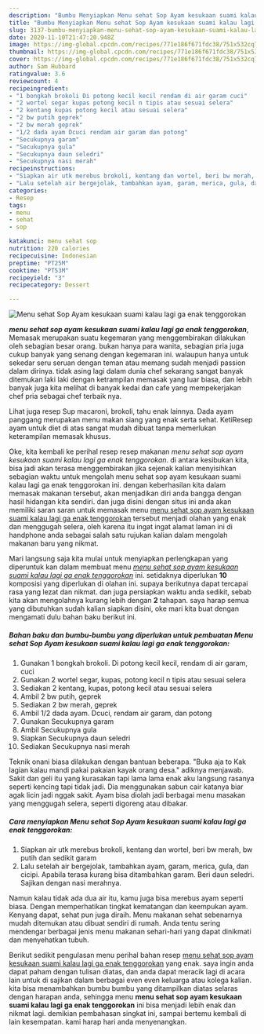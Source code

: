 ```yaml
---
description: "Bumbu Menyiapkan Menu sehat Sop Ayam kesukaan suami kalau lagi ga enak tenggorokan yang Lezat Sekali"
title: "Bumbu Menyiapkan Menu sehat Sop Ayam kesukaan suami kalau lagi ga enak tenggorokan yang Lezat Sekali"
slug: 3137-bumbu-menyiapkan-menu-sehat-sop-ayam-kesukaan-suami-kalau-lagi-ga-enak-tenggorokan-yang-lezat-sekali
date: 2020-11-10T21:47:20.948Z
image: https://img-global.cpcdn.com/recipes/771e186f671fdc38/751x532cq70/menu-sehat-sop-ayam-kesukaan-suami-kalau-lagi-ga-enak-tenggorokan-foto-resep-utama.jpg
thumbnail: https://img-global.cpcdn.com/recipes/771e186f671fdc38/751x532cq70/menu-sehat-sop-ayam-kesukaan-suami-kalau-lagi-ga-enak-tenggorokan-foto-resep-utama.jpg
cover: https://img-global.cpcdn.com/recipes/771e186f671fdc38/751x532cq70/menu-sehat-sop-ayam-kesukaan-suami-kalau-lagi-ga-enak-tenggorokan-foto-resep-utama.jpg
author: Sam Hubbard
ratingvalue: 3.6
reviewcount: 4
recipeingredient:
- "1 bongkah brokoli Di potong kecil kecil rendam di air garam cuci"
- "2 wortel segar kupas potong kecil n tipis atau sesuai selera"
- "2 kentang kupas potong kecil atau sesuai selera"
- "2 bw putih geprek"
- "2 bw merah geprek"
- "1/2 dada ayam Dcuci rendam air garam dan potong"
- "Secukupnya garam"
- "Secukupnya gula"
- "Secukupnya daun seledri"
- "Secukupnya nasi merah"
recipeinstructions:
- "Siapkan air utk merebus brokoli, kentang dan wortel, beri bw merah, bw putih dan sedikit garam"
- "Lalu setelah air bergejolak, tambahkan ayam, garam, merica, gula, dan cicipi. Apabila terasa kurang bisa ditambahkan garam. Beri daun seledri. Sajikan dengan nasi merahnya."
categories:
- Resep
tags:
- menu
- sehat
- sop

katakunci: menu sehat sop 
nutrition: 220 calories
recipecuisine: Indonesian
preptime: "PT25M"
cooktime: "PT53M"
recipeyield: "3"
recipecategory: Dessert

---
```



![Menu sehat Sop Ayam kesukaan suami kalau lagi ga enak tenggorokan](https://img-global.cpcdn.com/recipes/771e186f671fdc38/751x532cq70/menu-sehat-sop-ayam-kesukaan-suami-kalau-lagi-ga-enak-tenggorokan-foto-resep-utama.jpg)

<b><i>menu sehat sop ayam kesukaan suami kalau lagi ga enak tenggorokan</i></b>, Memasak merupakan suatu kegemaran yang menggembirakan dilakukan oleh sebagian besar orang. bukan hanya para wanita, sebagian pria juga cukup banyak yang senang dengan kegemaran ini. walaupun hanya untuk sekedar seru seruan dengan teman atau memang sudah menjadi passion dalam dirinya. tidak asing lagi dalam dunia chef sekarang sangat banyak ditemukan laki laki dengan ketrampilan memasak yang luar biasa, dan lebih banyak juga kita melihat di banyak kedai dan cafe yang mempekerjakan chef pria sebagai chef terbaik nya.

Lihat juga resep Sup macaroni, brokoli, tahu enak lainnya. Dada ayam panggang merupakan menu makan siang yang enak serta sehat. KetiResep ayam untuk diet di atas sangat mudah dibuat tanpa memerlukan keterampilan memasak khusus.

Oke, kita kembali ke perihal resep resep makanan <i>menu sehat sop ayam kesukaan suami kalau lagi ga enak tenggorokan</i>. di antara kesibukan kita, bisa jadi akan terasa menggembirakan jika sejenak kalian menyisihkan sebagian waktu untuk mengolah menu sehat sop ayam kesukaan suami kalau lagi ga enak tenggorokan ini. dengan keberhasilan kita dalam memasak makanan tersebut, akan menjadikan diri anda bangga dengan hasil hidangan kita sendiri. dan juga disini dengan situs ini anda akan memiliki saran saran untuk memasak menu <u>menu sehat sop ayam kesukaan suami kalau lagi ga enak tenggorokan</u> tersebut menjadi olahan yang enak dan menggugah selera, oleh karena itu ingat ingat alamat laman ini di handphone anda sebagai salah satu rujukan kalian dalam mengolah makanan baru yang nikmat.


Mari langsung saja kita mulai untuk menyiapkan perlengkapan yang diperuntuk kan dalam membuat menu <u><i>menu sehat sop ayam kesukaan suami kalau lagi ga enak tenggorokan</i></u> ini. setidaknya diperlukan <b>10</b> komposisi yang diperlukan di olahan ini. supaya berikutnya dapat tercapai rasa yang lezat dan nikmat. dan juga persiapkan waktu anda sedikit, sebab kita akan mengolahnya kurang lebih dengan <b>2</b> tahapan. saya harap semua yang dibutuhkan sudah kalian siapkan disini, oke mari kita buat dengan mengamati dulu bahan baku berikut ini.

<!--inarticleads1-->

##### Bahan baku dan bumbu-bumbu yang diperlukan untuk pembuatan Menu sehat Sop Ayam kesukaan suami kalau lagi ga enak tenggorokan:

1. Gunakan 1 bongkah brokoli. Di potong kecil kecil, rendam di air garam, cuci
1. Gunakan 2 wortel segar, kupas, potong kecil n tipis atau sesuai selera
1. Sediakan 2 kentang, kupas, potong kecil atau sesuai selera
1. Ambil 2 bw putih, geprek
1. Sediakan 2 bw merah, geprek
1. Ambil 1/2 dada ayam. Dcuci, rendam air garam, dan potong
1. Gunakan Secukupnya garam
1. Ambil Secukupnya gula
1. Siapkan Secukupnya daun seledri
1. Sediakan Secukupnya nasi merah


Teknik onani biasa dilakukan dengan bantuan beberapa. &#34;Buka aja to Kak lagian kalau mandi pakai pakaian kayak orang desa.&#34; adiknya menjawab. Sakit dan geli itu yang kurasakan tapi lama lama enak aku langsung rasanya seperti kencing tapi tidak jadi. Dia menggunakan sabun cair katanya biar agak licin jadi nggak sakit. Ayam bisa diolah jadi berbagai menu masakan yang menggugah selera, seperti digoreng atau dibakar. 

<!--inarticleads2-->

##### Cara menyiapkan Menu sehat Sop Ayam kesukaan suami kalau lagi ga enak tenggorokan:

1. Siapkan air utk merebus brokoli, kentang dan wortel, beri bw merah, bw putih dan sedikit garam
1. Lalu setelah air bergejolak, tambahkan ayam, garam, merica, gula, dan cicipi. Apabila terasa kurang bisa ditambahkan garam. Beri daun seledri. Sajikan dengan nasi merahnya.


Namun kalau tidak ada dua air itu, kamu juga bisa merebus ayam seperti biasa. Dengan memperhatikan tingkat kematangan dan keempukan ayam. Kenyang dapat, sehat pun juga diraih. Menu makanan sehat sebenarnya mudah ditemukan atau dibuat sendiri di rumah. Anda tentu sering mendengar berbagai jenis menu makanan sehari-hari yang dapat dinikmati dan menyehatkan tubuh. 

Berikut sedikit pengulasan menu perihal bahan resep <u>menu sehat sop ayam kesukaan suami kalau lagi ga enak tenggorokan</u> yang enak. saya ingin anda dapat paham dengan tulisan diatas, dan anda dapat meracik lagi di acara lain untuk di sajikan dalam berbagai even even keluarga atau kolega kalian. kita bisa menambahkan bumbu bumbu yang ditampilkan diatas selaras dengan harapan anda, sehingga menu <b>menu sehat sop ayam kesukaan suami kalau lagi ga enak tenggorokan</b> ini bisa menjadi lebih enak dan nikmat lagi. demikian pembahasan singkat ini, sampai bertemu kembali di lain kesempatan. kami harap hari anda menyenangkan.
